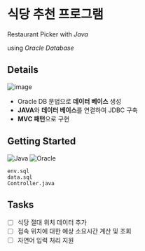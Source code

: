 # 식당 추천 프로그램
Restaurant Picker with *Java*

using *Oracle Database*

## Details
![image](https://github.com/user-attachments/assets/b01a5a8d-cddb-493c-bbc9-1c163315de85)

- Oracle DB 문법으로 **데이터 베이스** 생성
- **JAVA**와 **데이터 베이스**를 연결하여 JDBC 구축
- **MVC 패턴**으로 구현

## Getting Started
![Java](https://img.shields.io/badge/java-%23ED8B00.svg?style=for-the-badge&logo=openjdk&logoColor=white)
![Oracle](https://img.shields.io/badge/Oracle-F80000?style=for-the-badge&logo=oracle&logoColor=white)
```
env.sql
data.sql
Controller.java
```

## Tasks
- [ ] 식당 절대 위치 데이터 추가
- [ ] 접속 위치에 대한 예상 소요시간 계산 및 조회
- [ ] 자연어 입력 처리 지원
